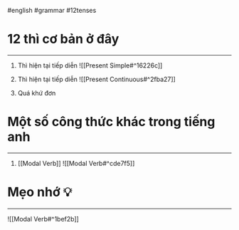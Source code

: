 #english #grammar #12tenses 


# 12 thì cơ bản ở đây
---

1. Thì hiện tại tiếp diễn
![[Present Simple#^16226c]]

2. Thì hiện tại tiếp diễn
![[Present Continuous#^2fba27]]

3. Quá khứ đơn

# Một số công thức khác trong tiếng anh
---

1. [[Modal Verb]]
![[Modal Verb#^cde7f5]]


# Mẹo nhớ 💡
---

![[Modal Verb#^1bef2b]]


